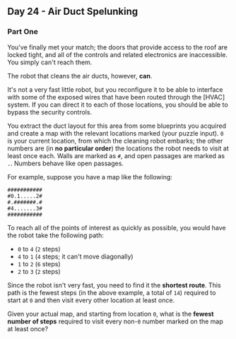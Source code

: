 ## Day 24 - Air Duct Spelunking

### Part One

You've finally met your match; the doors that provide access to the roof are locked tight, and
all of the controls and related electronics are inaccessible. You simply can't reach them.

The robot that cleans the air ducts, however, **can**.

It's not a very fast little robot, but you reconfigure it to be able to interface with some of
the exposed wires that have been routed through the [HVAC] system. If you can direct it to each
of those locations, you should be able to bypass the security controls.

You extract the duct layout for this area from some blueprints you acquired and create a map with
the relevant locations marked (your puzzle input). `0` is your current location, from which the
cleaning robot embarks; the other numbers are (in **no particular order**) the locations the robot
needs to visit at least once each. Walls are marked as `#`, and open passages are marked as `.`.
Numbers behave like open passages.

For example, suppose you have a map like the following:

```
###########
#0.1.....2#
#.#######.#
#4.......3#
###########
```

To reach all of the points of interest as quickly as possible, you would have the robot take the
following path:

 * `0` to `4` (`2` steps)
 * `4` to `1` (`4` steps; it can't move diagonally)
 * `1` to `2` (`6` steps)
 * `2` to `3` (`2` steps)

Since the robot isn't very fast, you need to find it the **shortest route**. This path is the
fewest steps (in the above example, a total of `14`) required to start at `0` and then visit
every other location at least once.

Given your actual map, and starting from location `0`, what is the **fewest number of steps**
required to visit every non-`0` number marked on the map at least once?


[1]: https://en.wikipedia.org/wiki/HVAC

